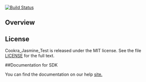 [![Build Status](https://travis-ci.org/cookra/CA-Agile-Central-Jasmine.png?branch=master)](https://travis-ci.org/cookra/CA-Agile-Central-Jasmine)

## Overview


## License

Cookra_Jasmine_Test is released under the MIT license.  See the file [LICENSE](./LICENSE) for the full text.

##Documentation for SDK

You can find the documentation on our help [site.](https://help.rallydev.com/apps/2.1/doc/)
